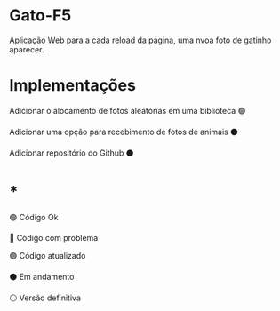 # Gato-F5
Aplicação Web para a cada reload da página, uma nvoa foto de gatinho aparecer.

# Implementações
Adicionar o alocamento de fotos aleatórias em uma biblioteca 🟢

Adicionar uma opção para recebimento de fotos de animais ⚫

Adicionar repositório do Github ⚫
# *
🟢 Código Ok 

🔴 Código com problema 

🟣 Código atualizado

⚫ Em andamento

⚪ Versão definitiva

